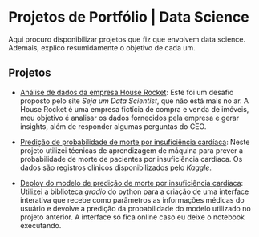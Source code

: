 
# Projetos de Portfólio | Data Science

Aqui procuro disponibilizar projetos que fiz que envolvem data science. Ademais, explico resumidamente o objetivo de cada um.

## Projetos

 - [Análise de dados da empresa House Rocket](https://github.com/mthSolon/Data_Science/blob/main/House_Rocket.ipynb):
Este foi um desafio proposto pelo site *Seja um Data 
Scientist*, que não está mais no ar. A House Rocket é 
uma empresa fictícia de compra e venda de imóveis, meu 
objetivo é analisar os dados fornecidos pela empresa e 
gerar insights, além de responder algumas perguntas do CEO.

 - [Predição de probabilidade de morte por insuficiência cardíaca](https://github.com/mthSolon/Data_Science/blob/main/heart_failure.ipynb):
Neste projeto utilizei técnicas de aprendizagem de 
máquina para prever a probabilidade de morte de 
pacientes por insuficiência cardíaca. Os dados são 
registros clínicos disponibilizados pelo *Kaggle*.

- [Deploy do modelo de predição de morte por insuficiência cardíaca](https://github.com/mthSolon/Data_Science/blob/main/deploy_heart_failure.ipynb):
Utilizei a biblioteca *gradio* do python para a criação de uma interface interativa que recebe como parâmetros as informações médicas do usuário e devolve a predição da probabilidade do modelo utilizado no projeto anterior.
A interface só fica online caso eu deixe o notebook executando.
